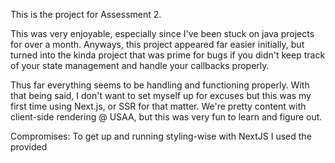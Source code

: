 This is the project for Assessment 2.

This was very enjoyable, especially since I've been stuck on java projects for over a month.
Anyways, this project appeared far easier initially, but turned into the kinda project that was
prime for bugs if you didn't keep track of your state management and handle your callbacks properly.

Thus far everything seems to be handling and functioning properly. With that being said, I don't 
want to set myself up for excuses but this was my first time using Next.js, or SSR for that matter. 
We're pretty content with client-side rendering @ USAA, but this was very fun to learn and figure out.

Compromises: To get up and running styling-wise with NextJS I used the provided <style jsx> element to 
provide the styling as I went along. I prefer using SASS plugins or even an import .css stylesheet with hot-reloading,
but due bug-fixing I devoted more time to functionality over style configuration in Next & thus stuck
with the <style jsx> element to save time; it's a close equivalent to inline styling, I'm sure. 

State Management: Thus, because one of the requriement was Next.js I opted to play it safe and stick
with React's out-of-the-box state management, such as props and Class component's state, rather than
getting bogged down in risking botching configuration of hooking Redux into NextJS. React hooks were also tempting but I 
decided to stay with what has been faithful: props, state, & lifecycle methods.
 
Explanations: 
For this feature I felt this could be built with 2 main components: the App component that would act as the container and
as the main housing for state, and the Room component which would represent each room. In order to make the app scalable, that 
is, to add as many rooms as desired I created a piece of state called "numOfRooms". Setting that to 100 would create 100 rooms.
The other 2 pieces of state are "roomsSelected" which signifies the number of rooms that are enabled( corresponding to the highest
numbered room selected), and "roomData" which is an object that maintains the dropdown-info for each room(the # of adults and children).

The Room components receives all those pieces of states as props in order to determine whether each one is disabled or enabled 
as well as to figure out its state (# of adults & children). In additiont they also receive 2 callback functions for user events
such as checking of the input box or selecting from the dropdowns. Those callbacks update the state housed in < App /> and the
updated state is passed back down to the <Room/> components to render them justly.

The callbacks function by comparing the selected/updated room to the current number of rooms enabled("state.roomsSelected"), and 
enabling or disabling the room + its adjacents based on whether it is more or less than the current number of rooms selected and
whether its checkbox was un/ticked. The accompanying room info is then updated(# of adults/children) or removed.

Retaining State: In order to retain state after reloads localstorage was used when the Submit button is clicked to save the 
current state of the rooms in a json string within localstorage. After the stringified data is saved, a page reload is safe.
Upon reload, in order to safely override the constructor's set-state, we do a conditional check to see of localstorage contains our
key for our roomData, and if so we fetch it, parse it, and setState of w/ our roomData, which will then be passed from <App/> to the children<Room/> components to populate and render themselves accordingly.

#Directions:

-pull the project

-run "npm run build"

-run "npm run start"

-navigate to "localhost:3000/"

-play with the app.
